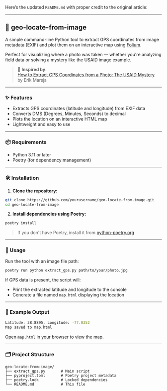 Here’s the updated `README.md` with proper credit to the original article:

---

## 📍 geo-locate-from-image

A simple command-line Python tool to extract GPS coordinates from image metadata (EXIF) and plot them on an interactive map using [Folium](https://python-visualization.github.io/folium/).

Perfect for visualizing where a photo was taken — whether you're analyzing field data or solving a mystery like the USAID image example.

> 🧠 **Inspired by**:  
> [How to Extract GPS Coordinates from a Photo: The USAID Mystery](https://www.marsja.se/how-to-extract-gps-coordinates-from-a-photo-the-usaid-mystery/)  
> by Erik Marsja

---

### ✨ Features

- Extracts GPS coordinates (latitude and longitude) from EXIF data
- Converts DMS (Degrees, Minutes, Seconds) to decimal
- Plots the location on an interactive HTML map
- Lightweight and easy to use

---

### 📦 Requirements

- Python 3.11 or later
- Poetry (for dependency management)

---

### 🛠 Installation

1. **Clone the repository:**

```bash
git clone https://github.com/yourusername/geo-locate-from-image.git
cd geo-locate-from-image
```

2. **Install dependencies using Poetry:**

```bash
poetry install
```

> If you don't have Poetry, install it from [python-poetry.org](https://python-poetry.org/docs/#installation)

---

### 🚀 Usage

Run the tool with an image file path:

```bash
poetry run python extract_gps.py path/to/your/photo.jpg
```

If GPS data is present, the script will:
- Print the extracted latitude and longitude to the console
- Generate a file named `map.html` displaying the location

---

### 🧪 Example Output

```bash
Latitude: 38.8895, Longitude: -77.0352
Map saved to map.html
```

Open `map.html` in your browser to view the map.

---

### 🗂 Project Structure

```
geo-locate-from-image/
├── extract_gps.py       # Main script
├── pyproject.toml       # Poetry project metadata
├── poetry.lock          # Locked dependencies
└── README.md            # This file
```
